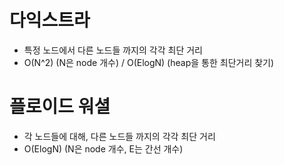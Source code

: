 # 다익스트라

- 특정 노드에서 다른 노드들 까지의 각각 최단 거리
- O(N^2) (N은 node 개수) / O(ElogN) (heap을 통한 최단거리 찾기)

# 플로이드 워셜

- 각 노드들에 대해, 다른 노드들 까지의 각각 최단 거리
- O(ElogN) (N은 node 개수, E는 간선 개수)
